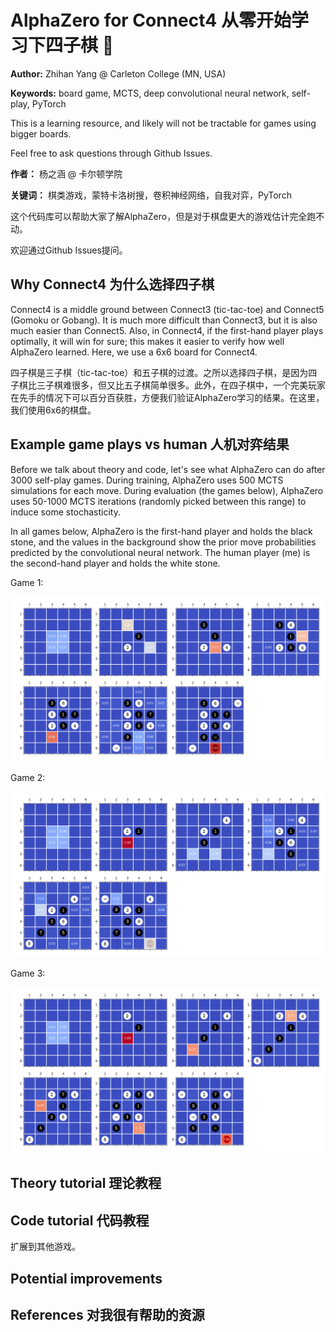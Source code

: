 # AlphaZero for Connect4 从零开始学习下四子棋 🤔

**Author:** Zhihan Yang @ Carleton College (MN, USA)

**Keywords:** board game, MCTS, deep convolutional neural network, self-play, PyTorch

This is a learning resource, and likely will not be tractable for games using bigger boards. 

Feel free to ask questions through Github Issues.

**作者：** 杨之涵 @ 卡尔顿学院

**关键词：** 棋类游戏，蒙特卡洛树搜，卷积神经网络，自我对弈，PyTorch

这个代码库可以帮助大家了解AlphaZero，但是对于棋盘更大的游戏估计完全跑不动。

欢迎通过Github Issues提问。

## Why Connect4 为什么选择四子棋

Connect4 is a middle ground between Connect3 (tic-tac-toe) and Connect5 (Gomoku or Gobang). It is much more difficult than Connect3, but it is also much easier than Connect5. Also, in Connect4, if the first-hand player plays optimally, it will win for sure; this makes it easier to verify how well AlphaZero learned. Here, we use a 6x6 board for Connect4.

四子棋是三子棋（tic-tac-toe）和五子棋的过渡。之所以选择四子棋，是因为四子棋比三子棋难很多，但又比五子棋简单很多。此外，在四子棋中，一个完美玩家在先手的情况下可以百分百获胜，方便我们验证AlphaZero学习的结果。在这里，我们使用6x6的棋盘。

## Example game plays vs human 人机对弈结果

Before we talk about theory and code, let's see what AlphaZero can do after 3000 self-play games. During training, AlphaZero uses 500 MCTS simulations for each move. During evaluation (the games below), AlphaZero uses 50-1000 MCTS iterations (randomly picked between this range) to induce some stochasticity. 

In all games below, AlphaZero is the first-hand player and holds the black stone, and the values in the background show the prior move probabilities predicted by the convolutional neural network. The human player (me) is the second-hand player and holds the white stone.

Game 1:

![Image](readme_images/game1.png?raw=true)

Game 2:

![Image](readme_images/game2.png?raw=true)

Game 3:

![Image](readme_images/game3.png?raw=true)

## Theory tutorial 理论教程


## Code tutorial 代码教程

扩展到其他游戏。

## Potential improvements

## References 对我很有帮助的资源

